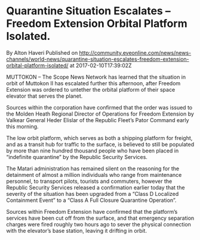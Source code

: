 # Quarantine Situation Escalates – Freedom Extension Orbital Platform Isolated.
By Alton Haveri
Published on http://community.eveonline.com/news/news-channels/world-news/quarantine-situation-escalates-freedom-extension-orbital-platform-isolated/ at 2017-02-10T17:39:02Z

MUTTOKON – The Scope News Network has learned that the situation in orbit of Muttokon II has escalated further this afternoon, after Freedom Extension was ordered to untether the orbital platform of their space elevator that serves the planet.

Sources within the corporation have confirmed that the order was issued to the Molden Heath Regional Director of Operations for Freedom Extension by Valkear General Heder Elislar of the Republic Fleet’s Pator Command early this morning.

The low orbit platform, which serves as both a shipping platform for freight, and as a transit hub for traffic to the surface, is believed to still be populated by more than nine hundred thousand people who have been placed in “indefinite quarantine” by the Republic Security Services.

The Matari administration has remained silent on the reasoning for the detainment of almost a million individuals who range from maintenance personnel, to transport pilots, tourists and commuters, however the Republic Security Services released a confirmation earlier today that the severity of the situation has been upgraded from a “Class D Localized Containment Event” to a “Class A Full Closure Quarantine Operation”.

Sources within Freedom Extension have confirmed that the platform’s services have been cut off from the surface, and that emergency separation charges were fired roughly two hours ago to sever the physical connection with the elevator’s base station, leaving it drifting in orbit.

